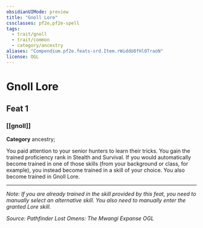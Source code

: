 ```yaml
---
obsidianUIMode: preview
title: "Gnoll Lore"
cssclasses: pf2e,pf2e-spell
tags:
  - trait/gnoll
  - trait/common
  - category/ancestry
aliases: "Compendium.pf2e.feats-srd.Item.rWiddU8fHl0TraoN"
license: OGL
---
```

# Gnoll Lore
## Feat 1
### [[gnoll]]

**Category** ancestry; 




You paid attention to your senior hunters to learn their tricks. You gain the trained proficiency rank in Stealth and Survival. If you would automatically become trained in one of those skills (from your background or class, for example), you instead become trained in a skill of your choice. You also become trained in Gnoll Lore.

* * *

_Note: If you are already trained in the skill provided by this feat, you need to manually select an alternative skill. You also need to manually enter the granted Lore skill._

*Source: Pathfinder Lost Omens: The Mwangi Expanse*
*OGL*